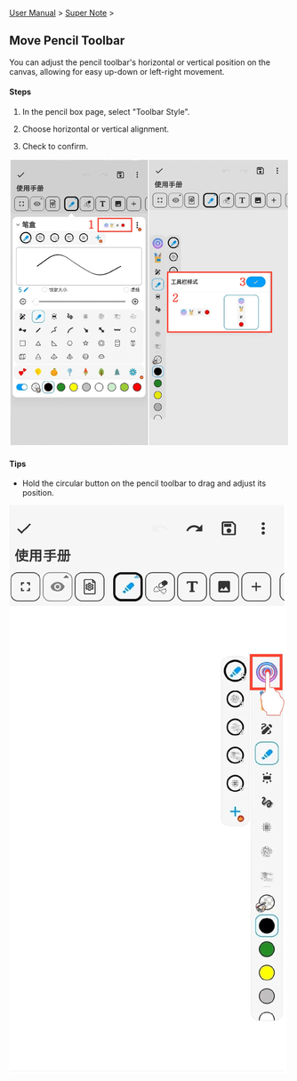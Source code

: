 [User Manual](/dragonnest/drawnote/manual/en) > [Super Note](/dragonnest/drawnote/manual/en/super_note) >

Move Pencil Toolbar
---

You can adjust the pencil toolbar's horizontal or vertical position on the canvas, allowing for easy up-down or left-right movement.

#### Steps

1. In the pencil box page, select "Toolbar Style".

2. Choose horizontal or vertical alignment.

3. Check to confirm.

![](imgs/move_pencil_toolbar.png)

#### Tips
- Hold the circular button on the pencil toolbar to drag and adjust its position.

![](imgs/move_pencil_toolbar2.png)